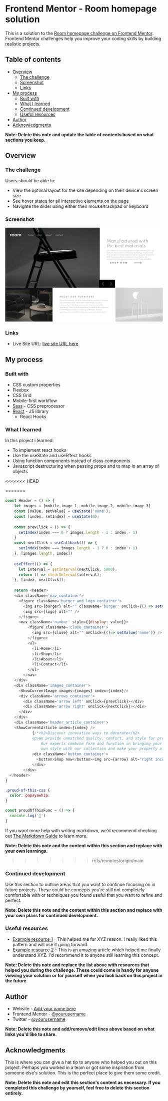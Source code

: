 # Frontend Mentor - Room homepage solution

This is a solution to the [Room homepage challenge on Frontend Mentor](https://www.frontendmentor.io/challenges/room-homepage-BtdBY_ENq). Frontend Mentor challenges help you improve your coding skills by building realistic projects. 

## Table of contents

- [Overview](#overview)
  - [The challenge](#the-challenge)
  - [Screenshot](#screenshot)
  - [Links](#links)
- [My process](#my-process)
  - [Built with](#built-with)
  - [What I learned](#what-i-learned)
  - [Continued development](#continued-development)
  - [Useful resources](#useful-resources)
- [Author](#author)
- [Acknowledgments](#acknowledgments)

**Note: Delete this note and update the table of contents based on what sections you keep.**

## Overview

### The challenge

Users should be able to:

- View the optimal layout for the site depending on their device's screen size
- See hover states for all interactive elements on the page
- Navigate the slider using either their mouse/trackpad or keyboard

### Screenshot

![](./screenshot.jpeg)

### Links
- Live Site URL: [live site URL here](https://frontend-mentor-room-homepage.netlify.app/)

## My process

### Built with

- CSS custom properties
- Flexbox
- CSS Grid
- Mobile-first workflow
- [Sass](https://sass-lang.com/) - CSS preprocessor
- [React](https://reactjs.org/) - JS library
  - React Hooks

### What I learned

In this project i learned:
- To implement react hooks
- Use the useState and useEffect hooks
- Using function components instead of class components
- Javascript destructuring when passing props and to map in an array of objects

<<<<<<< HEAD

=======
```js
const Header = () => {
    let images = [mobile_image_1, mobile_image_2, mobile_image_3]
    const [value, setValue] = useState('none');
    const [index, setIndex] = useState(0);

    const prevClick = () => {
      setIndex(index === 0 ? images.length - 1 : index - 1)
    }
    const nextClick = useCallback(() => {
      setIndex(index === images.length - 1 ? 0 : index + 1)
    }, [images.length, index])

    useEffect(() => {
      let interval = setInterval(nextClick, 5000);
      return () => clearInterval(interval);
    }, [index, nextClick]);

    return <header>
    <div className='nav_container'>
      <figure className='burger_and_logo_container'>
        <img src={burger} alt="" className='burger' onClick={() => setValue('flex')}/>
        <img src={logo} alt="" />
      </figure>
      <nav className='navbar' style={{display: value}}>
          <figure className='close_container'>
            <img src={close} alt="" onClick={()=> setValue('none')} />
          </figure>
          <ul>
            <li>Home</li>
            <li>Shop</li>
            <li>About</li>
            <li>Contact</li>
          </ul>
        </nav>
    </div>
    <div className='images_container'>
      <ShowCurrentImage images={images} index={index}/>
      <div className='arrows_container'>
        <div className='arrow left' onClick={prevClick}></div>
        <div className='arrow right' onClick={nextClick}></div>
      </div>
    </div>
    <div className='header_article_container'>
    <ShowCurrentArticle index={index} />
            {/*<h2>Discover innovative ways to decorate</h2>
            <p>We provide unmatched quality, comfort, and style for property owners across the country.
                Our experts combine form and function in bringing your vision to life. Create a room in your
                own style with our collection and make your property a reflection of you and what you love.</p>*/}
            <div className='button_container'>
              <button>Shop now</button><img src={arrow} alt="right incon arrow" />
            </div>
        </div>
  </header>
}
```
```css
.proud-of-this-css {
  color: papayawhip;
}
```
```js
const proudOfThisFunc = () => {
  console.log('🎉')
}
```

If you want more help with writing markdown, we'd recommend checking out [The Markdown Guide](https://www.markdownguide.org/) to learn more.

**Note: Delete this note and the content within this section and replace with your own learnings.**
>>>>>>> refs/remotes/origin/main

### Continued development

Use this section to outline areas that you want to continue focusing on in future projects. These could be concepts you're still not completely comfortable with or techniques you found useful that you want to refine and perfect.

**Note: Delete this note and the content within this section and replace with your own plans for continued development.**

### Useful resources

- [Example resource 1](https://www.example.com) - This helped me for XYZ reason. I really liked this pattern and will use it going forward.
- [Example resource 2](https://www.example.com) - This is an amazing article which helped me finally understand XYZ. I'd recommend it to anyone still learning this concept.

**Note: Delete this note and replace the list above with resources that helped you during the challenge. These could come in handy for anyone viewing your solution or for yourself when you look back on this project in the future.**

## Author

- Website - [Add your name here](https://www.your-site.com)
- Frontend Mentor - [@yourusername](https://www.frontendmentor.io/profile/yourusername)
- Twitter - [@yourusername](https://www.twitter.com/yourusername)

**Note: Delete this note and add/remove/edit lines above based on what links you'd like to share.**

## Acknowledgments

This is where you can give a hat tip to anyone who helped you out on this project. Perhaps you worked in a team or got some inspiration from someone else's solution. This is the perfect place to give them some credit.

**Note: Delete this note and edit this section's content as necessary. If you completed this challenge by yourself, feel free to delete this section entirely.**
